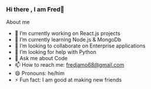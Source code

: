### Hi there , I am Fred👋

About me

- 🔭 I’m currently working on React.js projects
- 🌱 I’m currently learning Node.js & MongoDb
- 👯 I’m looking to collaborate on Enterprise applications
- 🤔 I’m looking for help with Python
- 💬 Ask me about Code
- 📫 How to reach me: fredjamo68@gmail.com
- 😄 Pronouns: he/him
- ⚡ Fun fact: I am good at making new friends

